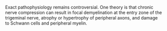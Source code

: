 Exact pathophysiology remains controversial. One theory is that chronic nerve compression can result in focal demyelination at the entry zone of the trigeminal nerve, atrophy or hypertrophy of peripheral axons, and damage to Schwann cells and peripheral myelin.